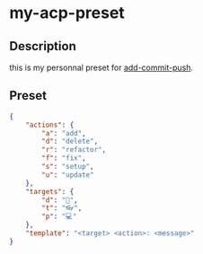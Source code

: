 # my-acp-preset

## Description

this is my personnal preset for [add-commit-push](https://github.com/dylandoamaral/add-commit-push).

## Preset

```json
{
    "actions": {
        "a": "add",
        "d": "delete",
        "r": "refactor",
        "f": "fix",
        "s": "setup",
        "u": "update"
    },
    "targets": {
        "d": "📕",
        "t": "👓",
        "p": "💻"
    },
    "template": "<target> <action>: <message>"
}
```